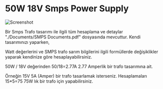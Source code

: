 # 50W 18V Smps Power Supply

![Screenshot](https://github.com/str1der/50W-18V-Smps-PSU/blob/main/50w%20Flayback%2018V.png)

Bir Smps Trafo tasarımı ile ilgili tüm hesaplama ve detaylar "./Documents/SMPS Documents.pdf" dosyasında mevcuttur. Kendi tasarımınızı yaparken,

Watt değerlerini ve SMPS trafo sarım bilgilerini ilgili formüllerde değişiklikler yaparak kendinize göre hesaplayabilirsiniz. 

50W / 18V değerinden 50/18=2.77A 2.77 Amperlik bir trafo tasarımına ait. 

Örneğin 15V 5A (Amper) bir trafo tasarlamak isterseniz. Hesaplamaları 15*5=75 75W lık bir trafo için yapabilirsiniz. 
